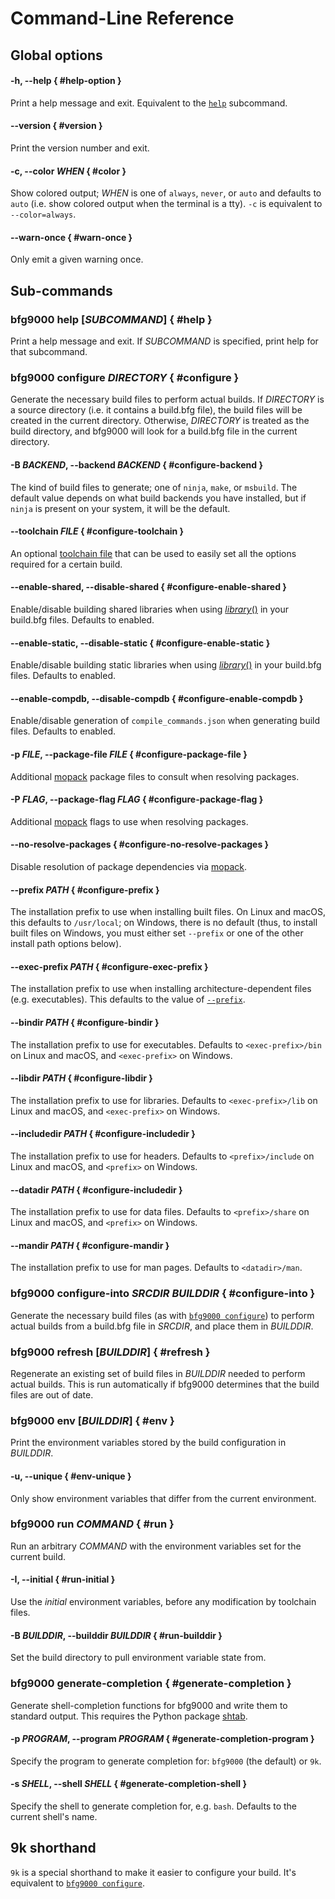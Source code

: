 # Command-Line Reference

## Global options

#### -h, --help { #help-option }

Print a help message and exit. Equivalent to the [`help`](#help) subcommand.

#### --version { #version }

Print the version number and exit.

#### -c, --color *WHEN* { #color }

Show colored output; *WHEN* is one of `always`, `never`, or `auto` and defaults
to `auto` (i.e. show colored output when the terminal is a tty). `-c` is
equivalent to `--color=always`.

#### --warn-once { #warn-once }

Only emit a given warning once.

## Sub-commands

### bfg9000 help [*SUBCOMMAND*] { #help }

Print a help message and exit. If *SUBCOMMAND* is specified, print help for that
subcommand.

### bfg9000 configure *DIRECTORY* { #configure }

Generate the necessary build files to perform actual builds. If *DIRECTORY* is a
source directory (i.e. it contains a build.bfg file), the build files will be
created in the current directory. Otherwise, *DIRECTORY* is treated as the build
directory, and bfg9000 will look for a build.bfg file in the current directory.

#### -B *BACKEND*, --backend *BACKEND* { #configure-backend }

The kind of build files to generate; one of `ninja`, `make`, or `msbuild`. The
default value depends on what build backends you have installed, but if `ninja`
is present on your system, it will be the default.

#### --toolchain *FILE* { #configure-toolchain }

An optional [toolchain file](../user/building.md#using-toolchain-files) that
can be used to easily set all the options required for a certain build.

#### --enable-shared, --disable-shared { #configure-enable-shared }

Enable/disable building shared libraries when using
[*library*()](builtins.md#library) in your build.bfg files. Defaults to enabled.

#### --enable-static, --disable-static { #configure-enable-static }

Enable/disable building static libraries when using
[*library*()](builtins.md#library) in your build.bfg files. Defaults to enabled.

#### --enable-compdb, --disable-compdb { #configure-enable-compdb }

Enable/disable generation of `compile_commands.json` when generating build
files. Defaults to enabled.

#### -p *FILE*, --package-file *FILE* { #configure-package-file }

Additional [mopack][mopack] package files to consult when resolving packages.

#### -P *FLAG*, --package-flag *FLAG* { #configure-package-flag }

Additional [mopack][mopack] flags to use when resolving packages.

#### --no-resolve-packages { #configure-no-resolve-packages }

Disable resolution of package dependencies via [mopack][mopack].

#### --prefix *PATH* { #configure-prefix }

The installation prefix to use when installing built files. On Linux and macOS,
this defaults to `/usr/local`; on Windows, there is no default (thus, to
install built files on Windows, you must either set `--prefix` or one of the
other install path options below).

#### --exec-prefix *PATH* { #configure-exec-prefix }

The installation prefix to use when installing architecture-dependent files
(e.g. executables). This defaults to the value of
[`--prefix`](#configure-prefix).

#### --bindir *PATH* { #configure-bindir }

The installation prefix to use for executables. Defaults to `<exec-prefix>/bin`
on Linux and macOS, and `<exec-prefix>` on Windows.

#### --libdir *PATH* { #configure-libdir }

The installation prefix to use for libraries. Defaults to `<exec-prefix>/lib` on
Linux and macOS, and `<exec-prefix>` on Windows.

#### --includedir *PATH* { #configure-includedir }

The installation prefix to use for headers. Defaults to `<prefix>/include` on
Linux and macOS, and `<prefix>` on Windows.

#### --datadir *PATH* { #configure-includedir }

The installation prefix to use for data files. Defaults to `<prefix>/share` on
Linux and macOS, and `<prefix>` on Windows.

#### --mandir *PATH* { #configure-mandir }

The installation prefix to use for man pages. Defaults to `<datadir>/man`.

### bfg9000 configure-into *SRCDIR* *BUILDDIR* { #configure-into }

Generate the necessary build files (as with [`bfg9000 configure`](#configure))
to perform actual builds from a build.bfg file in *SRCDIR*, and place them in
*BUILDDIR*.

### bfg9000 refresh [*BUILDDIR*] { #refresh }

Regenerate an existing set of build files in *BUILDDIR* needed to perform actual
builds. This is run automatically if bfg9000 determines that the build files are
out of date.

### bfg9000 env [*BUILDDIR*] { #env }

Print the environment variables stored by the build configuration in *BUILDDIR*.

#### -u, --unique { #env-unique }

Only show environment variables that differ from the current environment.

### bfg9000 run *COMMAND* { #run }

Run an arbitrary *COMMAND* with the environment variables set for the current
build.

#### -I, --initial { #run-initial }

Use the *initial* environment variables, before any modification by toolchain
files.

#### -B *BUILDDIR*, --builddir *BUILDDIR* { #run-builddir }

Set the build directory to pull environment variable state from.

### bfg9000 generate-completion { #generate-completion }

Generate shell-completion functions for bfg9000 and write them to standard
output. This requires the Python package [shtab][shtab].

#### -p *PROGRAM*, --program *PROGRAM* { #generate-completion-program }

Specify the program to generate completion for: `bfg9000` (the default) or `9k`.

#### -s *SHELL*, --shell *SHELL* { #generate-completion-shell }

Specify the shell to generate completion for, e.g. `bash`. Defaults to the
current shell's name.

## 9k shorthand

`9k` is a special shorthand to make it easier to configure your build. It's
equivalent to [`bfg9000 configure`](#configure).

[mopack]: https://jimporter.github.io/mopack/
[shtab]: https://github.com/iterative/shtab
